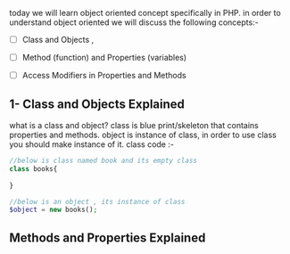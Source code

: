today we will learn object oriented concept specifically in PHP.
in order to understand object oriented we will discuss the following concepts:-
- [ ] Class and Objects ,
- [ ] Method (function) and Properties (variables)
- [ ] Access Modifiers in Properties and Methods




## 1- Class and Objects Explained
what is a class and object?
		class is blue print/skeleton that contains properties and methods.
		object is instance of class, in order to use class you should make instance of it.
class code :-
```php
//below is class named book and its empty class
class books{
	
}

//below is an object , its instance of class
$object = new books();
```
	
## Methods and Properties Explained
